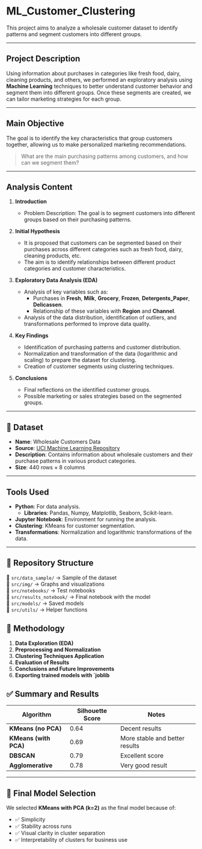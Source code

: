 # ML_Customer_Clustering 

This project aims to analyze a wholesale customer dataset to identify patterns and segment customers into different groups.

---

## **Project Description**
Using information about purchases in categories like fresh food, dairy, cleaning products, and others, we performed an exploratory analysis using **Machine Learning** techniques to better understand customer behavior and segment them into different groups. Once these segments are created, we can tailor marketing strategies for each group.

---

## **Main Objective**
The goal is to identify the key characteristics that group customers together, allowing us to make personalized marketing recommendations.

> What are the main purchasing patterns among customers, and how can we segment them?

---

## **Analysis Content**

1. **Introduction**
   - Problem Description: The goal is to segment customers into different groups based on their purchasing patterns.

2. **Initial Hypothesis**
   - It is proposed that customers can be segmented based on their purchases across different categories such as fresh food, dairy, cleaning products, etc.
   - The aim is to identify relationships between different product categories and customer characteristics.

3. **Exploratory Data Analysis (EDA)**
   - Analysis of key variables such as:
     - Purchases in **Fresh**, **Milk**, **Grocery**, **Frozen**, **Detergents_Paper**, **Delicassen**.
     - Relationship of these variables with **Region** and **Channel**.
   - Analysis of the data distribution, identification of outliers, and transformations performed to improve data quality.

4. **Key Findings**
   - Identification of purchasing patterns and customer distribution.
   - Normalization and transformation of the data (logarithmic and scaling) to prepare the dataset for clustering.
   - Creation of customer segments using clustering techniques.

5. **Conclusions**
   - Final reflections on the identified customer groups.
   - Possible marketing or sales strategies based on the segmented groups.

---

## 📌 Dataset  
- **Name**: Wholesale Customers Data  
- **Source**: [UCI Machine Learning Repository](https://archive.ics.uci.edu/ml/datasets/wholesale+customers)  
- **Description**: Contains information about wholesale customers and their purchase patterns in various product categories.
- **Size**: 440 rows × 8 columns  

---

## **Tools Used**
- **Python**: For data analysis.
   - **Libraries**: Pandas, Numpy, Matplotlib, Seaborn, Scikit-learn.
- **Jupyter Notebook**: Environment for running the analysis.
- **Clustering**: KMeans for customer segmentation.
- **Transformations**: Normalization and logarithmic transformations of the data.

---

## 📂 Repository Structure  
📁 `src/data_sample/` → Sample of the dataset  
📁 `src/img/` → Graphs and visualizations  
📁 `src/notebooks/` → Test notebooks  
📁 `src/results_notebook/` → Final notebook with the model  
📁 `src/models/` → Saved models  
📁 `src/utils/` → Helper functions  

## 🚀 Methodology  
1. **Data Exploration (EDA)**  
2. **Preprocessing and Normalization**  
3. **Clustering Techniques Application**  
4. **Evaluation of Results**  
5. **Conclusions and Future Improvements**
6. **Exporting trained models with `joblib**

## ✅ **Summary and Results**

| Algorithm             | Silhouette Score | Notes                                                      |
|-----------------------|------------------|-------------------------------------------------------------|
| **KMeans (no PCA)**   | 0.64             | Decent results 
| **KMeans (with PCA)** | 0.69             | More stable and better results                 |
| **DBSCAN**            | 0.79             | Excellent score
| **Agglomerative**     | 0.78             | Very good result         |

---

## 🧠 **Final Model Selection**

We selected **KMeans with PCA (k=2)** as the final model because of:

- ✅ Simplicity  
- ✅ Stability across runs  
- ✅ Visual clarity in cluster separation  
- ✅ Interpretability of clusters for business use


